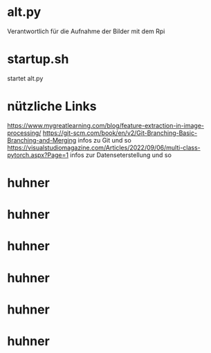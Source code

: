 # alt.py
Verantwortlich für die Aufnahme der Bilder mit dem Rpi
# startup.sh
startet alt.py
# nützliche Links
https://www.mygreatlearning.com/blog/feature-extraction-in-image-processing/
https://git-scm.com/book/en/v2/Git-Branching-Basic-Branching-and-Merging infos zu Git und so
https://visualstudiomagazine.com/Articles/2022/09/06/multi-class-pytorch.aspx?Page=1 infos zur Datenseterstellung und so

# huhner
# huhner
# huhner
# huhner
# huhner
# huhner
